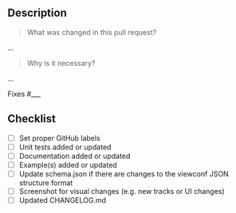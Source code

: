 ## Description

> What was changed in this pull request?

...

> Why is it necessary?

...

Fixes #___

## Checklist

- [ ] Set proper GitHub labels
- [ ] Unit tests added or updated
- [ ] Documentation added or updated
- [ ] Example(s) added or updated
- [ ] Update schema.json if there are changes to the viewconf JSON structure format
- [ ] Screenshot for visual changes (e.g. new tracks or UI changes)
- [ ] Updated CHANGELOG.md
